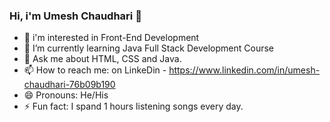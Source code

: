 ### Hi, i'm Umesh Chaudhari 👋



- 👀 i'm interested in Front-End Development
- 🌱 I’m currently learning Java Full Stack Development Course
- 💬 Ask me about HTML, CSS and Java.
- 📫 How to reach me: on LinkeDin - https://www.linkedin.com/in/umesh-chaudhari-76b09b190
- 😄 Pronouns: He/His
- ⚡ Fun fact: I spand 1 hours listening songs every day.

